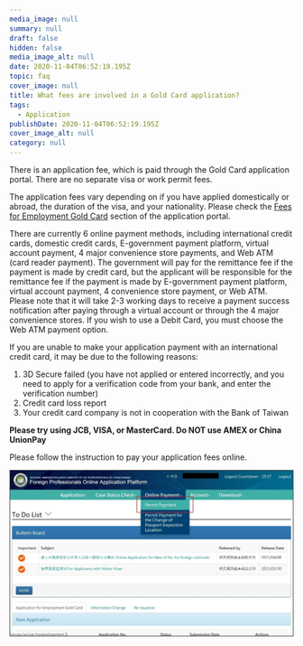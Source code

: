 ```yaml
---
media_image: null
summary: null
draft: false
hidden: false
media_image_alt: null
date: 2020-11-04T06:52:19.195Z
topic: faq
cover_image: null
title: What fees are involved in a Gold Card application?
tags:
  - Application
publishDate: 2020-11-04T06:52:19.195Z
cover_image_alt: null
category: null
---
```

There is an application fee, which is paid through the Gold Card application portal. There are no separate visa or work permit fees.

The application fees vary depending on if you have applied domestically or abroad, the duration of the visa, and your nationality. Please check the [Fees for Employment Gold Card](https://coa.immigration.gov.tw/coa-frontend/four-in-one/entry/golden-card) section of the application portal.

There are currently 6 online payment methods, including international credit cards, domestic credit cards, E-government payment platform, virtual account payment, 4 major convenience store payments, and Web ATM (card reader payment). The government will pay for the remittance fee if the payment is made by credit card, but the applicant will be responsible for the remittance fee if the payment is made by E-government payment platform, virtual account payment, 4 convenience store payment, or Web ATM. Please note that it will take 2-3 working days to receive a payment success notification after paying through a virtual account or through the 4 major convenience stores. If you wish to use a Debit Card, you must choose the Web ATM payment option.

If you are unable to make your application payment with an international credit card, it may be due to the following reasons:

1. 3D Secure failed (you have not applied or entered incorrectly, and you need to apply for a verification code from your bank, and enter the verification number)
2. Credit card loss report
3. Your credit card company is not in cooperation with the Bank of Taiwan

**Please try using JCB, VISA, or MasterCard. Do NOT use AMEX or China UnionPay**

Please follow the instruction to pay your application fees online.

![step1_payment_eng](/cms-uploads/step1_payment.jpg)